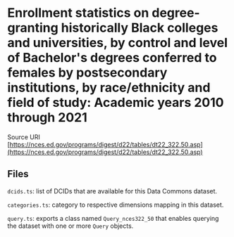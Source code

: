 # Enrollment statistics on degree-granting historically Black colleges and universities, by control and level of Bachelor's degrees conferred to females by postsecondary institutions, by race/ethnicity and field of study: Academic years 2010 through 2021

Source URI [https://nces.ed.gov/programs/digest/d22/tables/dt22_322.50.asp](https://nces.ed.gov/programs/digest/d22/tables/dt22_322.50.asp)

## Files

`dcids.ts`: list of DCIDs that are available for this Data Commons dataset.

`categories.ts`: category to respective dimensions mapping in this dataset.

`query.ts`: exports a class named `Query_nces322_50` that enables querying the dataset with one or more `Query` objects.
